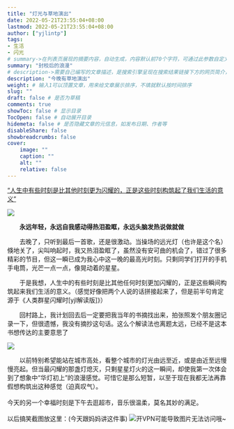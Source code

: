 ```yaml
---
title: "灯光与草地演出"
date: 2022-05-21T23:55:04+08:00
lastmod: 2022-05-21T23:55:04+08:00
author: ["yjlintp"]
tags:
- 生活
- 闪光
# summary->在列表页展现的摘要内容，自动生成，内容默认前70个字符，可通过此参数自定义，一般无需专门设置
summary: "封校后的浪漫"
# description->需要自己编写的文章描述，是搜索引擎呈现在搜索结果链接下方的网页简介，建议设置
description: "今晚有草地演出"
weight: # 输入1可以顶置文章，用来给文章展示排序，不填就默认按时间排序
slug: ""
draft: false # 是否为草稿
comments: true
showToc: false # 显示目录
TocOpen: false # 自动展开目录
hidemeta: false # 是否隐藏文章的元信息，如发布日期、作者等
disableShare: false 
showbreadcrumbs: false 
cover:
    image: ""
    caption: ""
    alt: ""
    relative: false
---
```


<u>“人生中有些时刻是比其他时刻更为闪耀的，正是这些时刻构筑起了我们生活的意义”</u>

<!--more--> 
![](https://i.imgtg.com/2022/05/22/hANKY.jpg)

&ensp;&ensp;&ensp;&ensp;**永远年轻，永远自我感动得热泪盈眶，永远头脑发热说做就做**

&ensp;&ensp;&ensp;&ensp;去晚了，只听到最后一首歌，还是很激动。当操场的远光灯（也许是这个名）倏地关了，尖叫响起时，我又热泪盈眶了，虽然没有安可曲的机会了，错过了很多精彩的节目，但这一瞬已成为我心中这一晚的最高光时刻。只剩同学们打开的手机手电筒，光芒一点一点，像晃动着的星星。

&ensp;&ensp;&ensp;&ensp;于是我想，人生中的有些时刻是比其他任何时刻更加闪耀的，正是这些瞬间构筑起来我们生活的意义。（感觉好像把两个人说的话拼接起来了，但是前半句肯定源于《人类群星闪耀时[yjl解读版]》）

&ensp;&ensp;&ensp;&ensp;回村路上，我计划回去后一定要把我当年的书摘找出来，拍张照发个朋友圈记录一下，但很遗憾，我没有摘抄这句话。这么个解读法也离题太远，已经不是这本书想传达的主要意思了

![](https://i.imgtg.com/2022/05/22/hAK1c.png)

&ensp;&ensp;&ensp;&ensp;以前特别希望能站在城市高处，看整个城市的灯光由远至近，或是由近至远慢慢亮起。但当最闪耀的那盏灯熄灭，只剩星星灯火的这一瞬间，却使我第一次体会到了想象中“华灯初上”的浪漫感觉。可惜它是那么短暂，以至于现在我都无法再靠假想构筑出这种感觉（迫真叹气）。
<br><br>
今天的另一个幸福时刻是下午去逛超市，音乐很温柔，莫名其妙的满足。
<br><br>
以后搞笑截图放这里：(今天跟妈妈讲这件事)
![开VPN可能导致图片无法访问哦~](https://i.imgtg.com/2022/05/22/hA7BU.png)